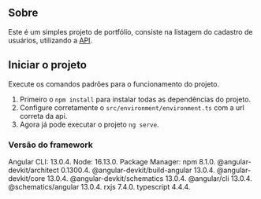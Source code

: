## Sobre

Este é um simples projeto de portfólio, consiste na listagem do cadastro de usuários, utilizando a [API](https://github.com/ricking007/users).

## Iniciar o projeto

Execute os comandos padrões para o funcionamento do projeto.

1. Primeiro o `npm install` para instalar todas as dependências do projeto.
2. Configure corretamente o `src/environment/environment.ts` com a url correta da api.
3. Agora já pode executar o projeto `ng serve`.

### Versão do framework

Angular CLI: 13.0.4.
Node: 16.13.0.
Package Manager: npm 8.1.0.
@angular-devkit/architect       0.1300.4.
@angular-devkit/build-angular   13.0.4.
@angular-devkit/core            13.0.4.
@angular-devkit/schematics      13.0.4.
@angular/cli                    13.0.4.
@schematics/angular             13.0.4.
rxjs                            7.4.0.
typescript                      4.4.4.
